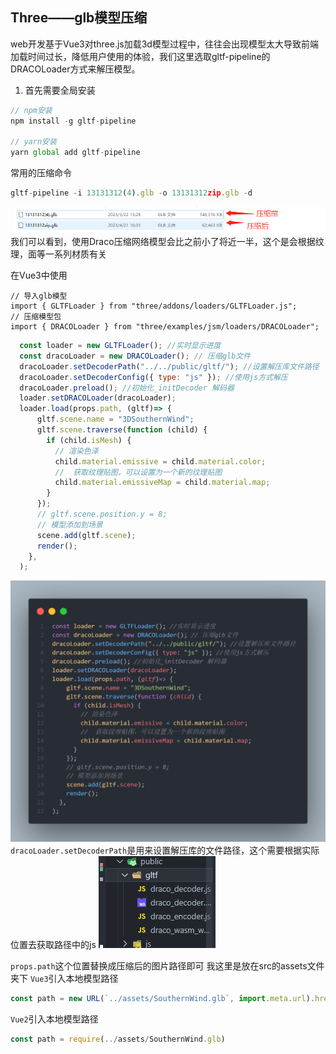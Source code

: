## Three——glb模型压缩
web开发基于Vue3对three.js加载3d模型过程中，往往会出现模型太大导致前端加载时间过长，降低用户使用的体验，我们这里选取gltf-pipeline的DRACOLoader方式来解压模型。
1. 首先需要全局安装
```js
// npm安装
npm install -g gltf-pipeline

// yarn安装
yarn global add gltf-pipeline
```
常用的压缩命令
```js  
gltf-pipeline -i 13131312(4).glb -o 13131312zip.glb -d
```
![](img/421zipImg/zip.png)
我们可以看到，使用Draco压缩网络模型会比之前小了将近一半，这个是会根据纹理，面等一系列材质有关

在Vue3中使用
```
// 导入glb模型
import { GLTFLoader } from "three/addons/loaders/GLTFLoader.js";
// 压缩模型包
import { DRACOLoader } from "three/examples/jsm/loaders/DRACOLoader";
```
```js
  const loader = new GLTFLoader(); //实时显示进度
  const dracoLoader = new DRACOLoader(); // 压缩glb文件
  dracoLoader.setDecoderPath("../../public/gltf/"); //设置解压库文件路径
  dracoLoader.setDecoderConfig({ type: "js" }); //使用js方式解压
  dracoLoader.preload(); //初始化_initDecoder 解码器
  loader.setDRACOLoader(dracoLoader);
  loader.load(props.path, (gltf)=> {
      gltf.scene.name = "3DSouthernWind";
      gltf.scene.traverse(function (child) {
        if (child.isMesh) {
          // 渲染色泽
          child.material.emissive = child.material.color;
          //  获取纹理贴图，可以设置为一个新的纹理贴图
          child.material.emissiveMap = child.material.map;
        }
      });
      // gltf.scene.position.y = 8;
      // 模型添加到场景
      scene.add(gltf.scene);
      render();
    },
  );
```
![](img/421zipImg/code.png)
`dracoLoader.setDecoderPath`是用来设置解压库的文件路径，这个需要根据实际位置去获取路径中的js
![](img/421zipImg/微信截图_20230421164414.png)

`props.path`这个位置替换成压缩后的图片路径即可
我这里是放在src的assets文件夹下
`Vue3`引入本地模型路径
```js
const path = new URL(`../assets/SouthernWind.glb`, import.meta.url).href;
```
`Vue2`引入本地模型路径
```js
const path = require(../assets/SouthernWind.glb)
```